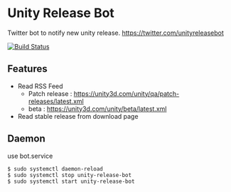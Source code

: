 # Unity Release Bot

Twitter bot to notify new unity release. https://twitter.com/unityreleasebot

[![Build Status](https://travis-ci.org/if1live/unity-release-bot.svg?branch=master)](https://travis-ci.org/if1live/unity-release-bot)

## Features
* Read RSS Feed
  * Patch release : https://unity3d.com/unity/qa/patch-releases/latest.xml
  * beta : https://unity3d.com/unity/beta/latest.xml
* Read stable release from download page



## Daemon
use bot.service

```
$ sudo systemctl daemon-reload
$ sudo systemctl stop unity-release-bot
$ sudo systemctl start unity-release-bot
```
